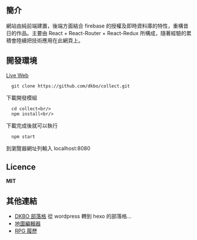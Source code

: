 [0]: http://dkbo.github.io/collect
[1]: http://dkbo-blog.github.io
[2]: http://github.com/dkbo/RPG-Map-Maker
[3]: https://github.com/dkbo/dkbo.github.io
## 簡介
  網站由純前端建置，後端方面結合 firebase 的授權及即時資料庫的特性，重構昔日的作品。主要由 React + React-Router + React-Redux 所構成，隨著經驗的累積會陸續把技術應用在此網頁上。

## 開發環境
  [Live Web][0]
  ```
    git clone https://github.com/dkbo/collect.git
  ```
  下載開發模組
  ```
    cd collect<br/>
    npm install<br/>
  ```
  下載完成後就可以執行
  ```
    npm start
  ```
  到瀏覽器網址列輸入 localhost:8080


## Licence
  **MIT**

## 其他連結
  * [DKBO 部落格][1] 從 wordpress 轉到 hexo 的部落格...
  * [地圖編輯器][2]
  * [RPG 履歷][3]


